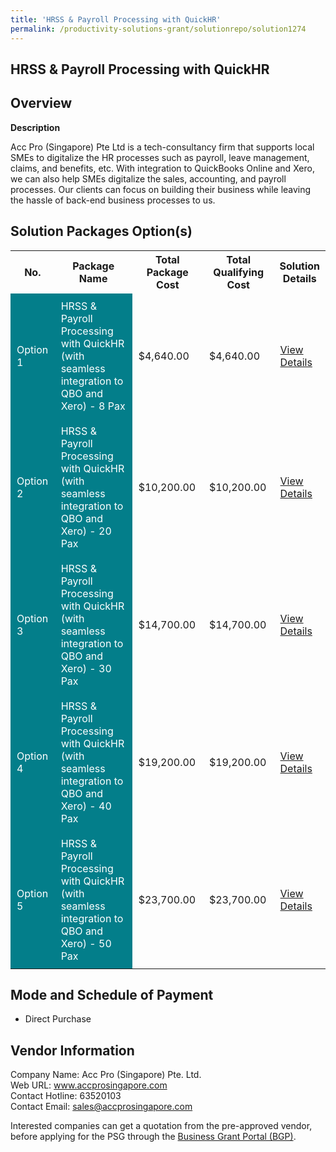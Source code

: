 ```yaml
---
title: 'HRSS & Payroll Processing with QuickHR'
permalink: /productivity-solutions-grant/solutionrepo/solution1274
---
```


## HRSS & Payroll Processing with QuickHR

## Overview

**Description**

Acc Pro (Singapore) Pte Ltd is a tech-consultancy firm that supports local SMEs to digitalize the HR processes such as payroll, leave management, claims, and benefits, etc. With integration to QuickBooks Online and Xero, we can also help SMEs digitalize the sales, accounting, and payroll processes. Our clients can focus on building their business while leaving the hassle of back-end business processes to us.

## Solution Packages Option(s)

<table>
<tr>
<th><b>No.</b></th>
<th><b>Package Name</b></th>
<th><b>Total Package Cost</b></th>
<th><b>Total Qualifying Cost</b></th>
<th><b>Solution Details</b></th>
</tr>
<tr>
<td style='padding: 10px; background-color: #037E8A; color: #FFFFFF;'>Option 1</td>
<td style='padding: 10px; background-color: #037E8A; color: #FFFFFF;'>HRSS & Payroll Processing with QuickHR (with seamless integration to QBO and Xero) - 8 Pax</td>
<td style='padding: 10px;'>$4,640.00</td>
<td style='padding: 10px;'>$4,640.00</td>
<td style='padding: 10px;'><a href='/images/psg/AccPro_HRSSPayroll_16112023_Desensitised_Annex3_Part1.pdf' target='_blank'>View Details</a></td>
</tr>
<tr>
<td style='padding: 10px; background-color: #037E8A; color: #FFFFFF;'>Option 2</td>
<td style='padding: 10px; background-color: #037E8A; color: #FFFFFF;'>HRSS & Payroll Processing with QuickHR (with seamless integration to QBO and Xero) - 20 Pax</td>
<td style='padding: 10px;'>$10,200.00</td>
<td style='padding: 10px;'>$10,200.00</td>
<td style='padding: 10px;'><a href='/images/psg/AccPro_HRSSPayroll_16112023_Desensitised_Annex3_Part2.pdf' target='_blank'>View Details</a></td>
</tr>
<tr>
<td style='padding: 10px; background-color: #037E8A; color: #FFFFFF;'>Option 3</td>
<td style='padding: 10px; background-color: #037E8A; color: #FFFFFF;'>	HRSS & Payroll Processing with QuickHR (with seamless integration to QBO and Xero) - 30 Pax</td>
<td style='padding: 10px;'>$14,700.00</td>
<td style='padding: 10px;'>$14,700.00</td>
<td style='padding: 10px;'><a href='/images/psg/AccPro_HRSSPayroll_16112023_Desensitised_Annex3_Part3.pdf' target='_blank'>View Details</a></td>
</tr>
<tr>
<td style='padding: 10px; background-color: #037E8A; color: #FFFFFF;'>Option 4</td>
<td style='padding: 10px; background-color: #037E8A; color: #FFFFFF;'>HRSS & Payroll Processing with QuickHR (with seamless integration to QBO and Xero) - 40 Pax</td>
<td style='padding: 10px;'>$19,200.00</td>
<td style='padding: 10px;'>$19,200.00</td>
<td style='padding: 10px;'><a href='/images/psg/AccPro_HRSSPayroll_16112023_Desensitised_Annex3_Part4.pdf' target='_blank'>View Details</a></td>
</tr>
<tr>
<td style='padding: 10px; background-color: #037E8A; color: #FFFFFF;'>Option 5</td>
<td style='padding: 10px; background-color: #037E8A; color: #FFFFFF;'>HRSS & Payroll Processing with QuickHR (with seamless integration to QBO and Xero) - 50 Pax</td>
<td style='padding: 10px;'>$23,700.00</td>
<td style='padding: 10px;'>$23,700.00</td>
<td style='padding: 10px;'><a href='/images/psg/AccPro_HRSSPayroll_16112023_Desensitised_Annex3_Part5.pdf' target='_blank'>View Details</a></td>
</tr>
</table>

## Mode and Schedule of Payment

 - Direct Purchase

## Vendor Information

 Company Name: Acc Pro (Singapore) Pte. Ltd.<br>Web URL: www.accprosingapore.com <br>Contact Hotline: 63520103 <br>Contact Email: sales@accprosingapore.com <br>

Interested companies can get a quotation from the pre-approved vendor, before applying for the PSG through the <a href='https://www.businessgrants.gov.sg/' target='_blank' rel='noopener'>Business Grant Portal (BGP)</a>.

<script src="/jquery/resize-tables.js"></script>
